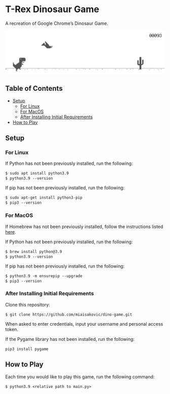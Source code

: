 # T-Rex Dinosaur Game
A recreation of Google Chrome’s Dinosaur Game. 

<p align="center">
  <img width="800" src="https://github.com/miaisakovic/dino-game/blob/main/images/dino_game.png">
</p>

## Table of Contents
* [Setup](#setup)
  * [For Linux](#for-linux)
  * [For MacOS](#for-macos)
  * [After Installing Initial Requirements](#after-installing-initial-requirements)
* [How to Play](#how-to-play)

## Setup 
### For Linux
If Python has not been previously installed, run the following:
```
$ sudo apt install python3.9
$ python3.9 --version
```
If pip has not been previously installed, run the following:
```
$ sudo apt-get install python3-pip 
$ pip3 --version
```

### For MacOS
If Homebrew has not been previously installed, follow the instructions listed [here](https://brew.sh/).

If Python has not been previously installed, run the following:
```
$ brew install python@3.9
$ python3.9 --version
```
If pip has not been previously installed, run the following:
```
$ python3.9 -m ensurepip --upgrade
$ pip3 --version
```

### After Installing Initial Requirements
Clone this repository:
```
$ git clone https://github.com/miaisakovic/dino-game.git
``` 
When asked to enter credentials, input your username and personal access token.

If the Pygame library has not been installed, run the following:
```
pip3 install pygame
```

## How to Play
Each time you would like to play this game, run the following command:
```
$ python3.9 <relative path to main.py>
```
